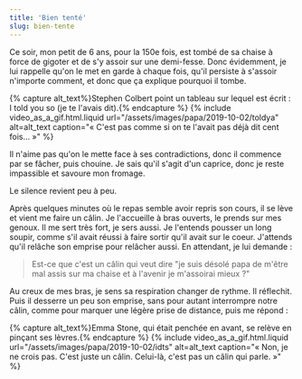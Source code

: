 ```yaml
---
title: 'Bien tenté'
slug: bien-tente
---
```


Ce soir, mon petit de 6 ans, pour la 150e fois, est tombé de sa chaise à force de gigoter et de s'y assoir sur une demi-fesse. Donc évidemment, je lui rappelle qu'on le met en garde à chaque fois, qu'il persiste à s'assoir n'importe comment, et donc que ça explique pourquoi il tombe.

{% capture alt_text%}Stephen Colbert point un tableau sur lequel est écrit : I told you so (je te l'avais dit).{% endcapture %} {% include video_as_a_gif.html.liquid
url="/assets/images/papa/2019-10-02/toldya"
alt=alt_text
caption="&laquo;&nbsp;C'est pas comme si on te l'avait pas déjà dit cent fois…&nbsp;&raquo;"
%}

Il n'aime pas qu'on le mette face à ses contradictions, donc il commence par se fâcher, puis chouine. Je sais qu'il s'agit d'un caprice, donc je reste impassible et savoure mon fromage.

Le silence revient peu à peu.

Après quelques minutes où le repas semble avoir repris son cours, il se lève et vient me faire un câlin. Je l'accueille à bras ouverts, le prends sur mes genoux. Il me sert très fort, je sers aussi. Je l'entends pousser un long soupir, comme s'il avait réussi à faire sortir qu'il avait sur le coeur. J'attends qu'il relâche son emprise pour relâcher aussi. En attendant, je lui demande :

> Est-ce que c'est un câlin qui veut dire "je suis désolé papa de m'être mal assis sur ma chaise et à l'avenir je m'assoirai mieux ?"

Au creux de mes bras, je sens sa respiration changer de rythme. Il réflechit. Puis il desserre un peu son emprise, sans pour autant interrompre notre câlin, comme pour marquer une légère prise de distance, puis me répond :

{% capture alt_text%}Emma Stone, qui était penchée en avant, se relève en pinçant ses lèvres.{% endcapture %} {% include video_as_a_gif.html.liquid
url="/assets/images/papa/2019-10-02/idts"
alt=alt_text
caption="&laquo;&nbsp;Non, je ne crois pas. C'est juste un câlin. Celui-là, c'est pas un câlin qui parle.&nbsp;&raquo;"
%}
